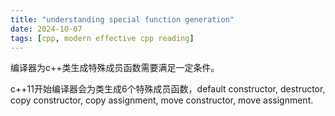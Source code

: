 ```yaml
---
title: "understanding special function generation"
date: 2024-10-07
tags: [cpp, modern effective cpp reading]
---
```


编译器为c++类生成特殊成员函数需要满足一定条件。

c++11开始编译器会为类生成6个特殊成员函数，default constructor, destructor, copy constructor, copy assignment, move constructor, move assignment.


